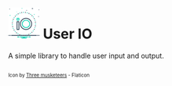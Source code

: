 # ![icon-name](assets/icon.png) User IO

A simple library to handle user input and output.

<sub><sub><suv>Icon by [Three musketeers](https://www.flaticon.com/authors/three-musketeers) - Flaticon</sub></sub></sub>
